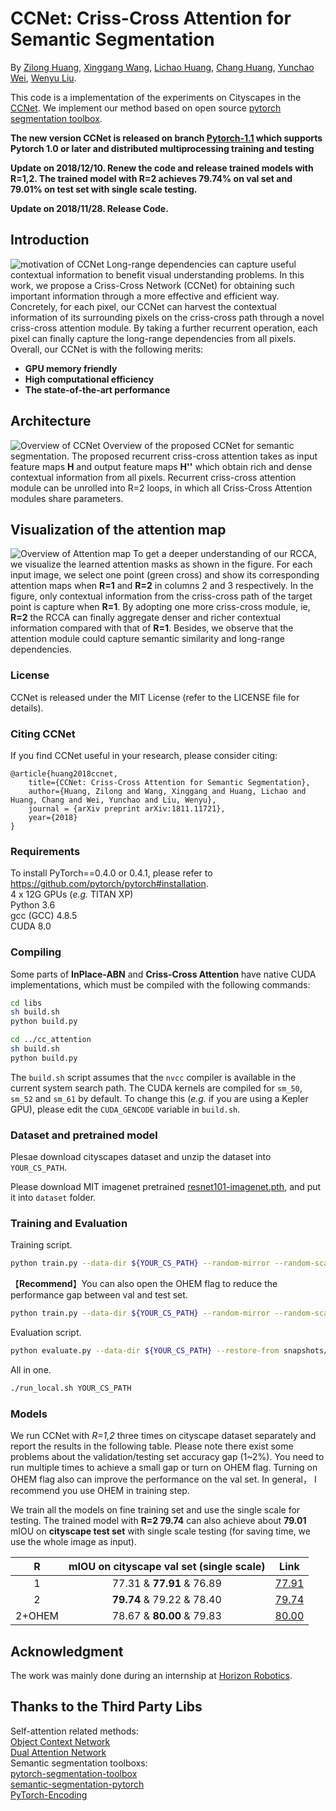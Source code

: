 # CCNet: Criss-Cross Attention for Semantic Segmentation
By [Zilong Huang](http://speedinghzl.github.io), [Xinggang Wang](http://www.xinggangw.info/index.htm), [Lichao Huang](https://scholar.google.com/citations?user=F2e_jZMAAAAJ&hl=en), [Chang Huang](https://scholar.google.com/citations?user=IyyEKyIAAAAJ&hl=zh-CN), [Yunchao Wei](https://weiyc.github.io/), [Wenyu Liu](http://mclab.eic.hust.edu.cn/MCWebDisplay/PersonDetails.aspx?Name=Wenyu%20Liu).

This code is a implementation of the experiments on Cityscapes in the [CCNet](https://arxiv.org/abs/1811.11721). 
We implement our method based on open source [pytorch segmentation toolbox](https://github.com/speedinghzl/pytorch-segmentation-toolbox). 

**The new version CCNet is released on branch [Pytorch-1.1](https://github.com/speedinghzl/CCNet/tree/pytorch-1.1) which supports Pytorch 1.0 or later and distributed multiprocessing training and testing**

**Update on 2018/12/10. Renew the code and release trained models with R=1,2. The trained model with R=2 achieves 79.74% on val set and 79.01% on test set with single scale testing.** 

**Update on 2018/11/28. Release Code.**

## Introduction
![motivation of CCNet](https://user-images.githubusercontent.com/4509744/50546460-7df6ed00-0bed-11e9-9340-d026373b2cbe.png)
Long-range dependencies can capture useful contextual information to benefit visual understanding problems. In this work, we propose a Criss-Cross Network (CCNet) for obtaining such important information through a more effective and efficient way. Concretely, for each pixel, our CCNet can harvest the contextual information of its surrounding pixels on the criss-cross path through a novel criss-cross attention module. By taking a further recurrent operation, each pixel can finally capture the long-range dependencies from all pixels. Overall, our CCNet is with the following merits: 
- **GPU memory friendly**  
- **High computational efficiency** 
- **The state-of-the-art performance** 

## Architecture
![Overview of CCNet](https://user-images.githubusercontent.com/4509744/50546462-851dfb00-0bed-11e9-962a-bffab2401997.png)
Overview of the proposed CCNet for semantic segmentation. The proposed recurrent criss-cross attention takes as input feature maps **H** and output feature maps **H''** which obtain rich and dense contextual information from all pixels. Recurrent criss-cross attention module can be unrolled into R=2 loops, in which all Criss-Cross Attention modules share parameters.

## Visualization of the attention map
![Overview of Attention map](https://user-images.githubusercontent.com/4509744/50546463-88b18200-0bed-11e9-9f87-c74327c11a68.png)
To get a deeper understanding of our RCCA, we visualize the learned attention masks as shown in the figure.  For each input image, we select one point (green cross) and show its corresponding attention maps when **R=1** and **R=2** in columns 2 and 3 respectively. In the figure, only contextual information from the criss-cross path of the target point is capture when **R=1**. By adopting one more criss-cross module, ie, **R=2**  the RCCA can finally aggregate denser and richer contextual information compared with that of **R=1**. Besides, we observe that the attention module could capture semantic similarity and long-range dependencies. 

### License

CCNet is released under the MIT License (refer to the LICENSE file for details).

### Citing CCNet

If you find CCNet useful in your research, please consider citing:

    @article{huang2018ccnet,
        title={CCNet: Criss-Cross Attention for Semantic Segmentation},
        author={Huang, Zilong and Wang, Xinggang and Huang, Lichao and Huang, Chang and Wei, Yunchao and Liu, Wenyu},
        journal = {arXiv preprint arXiv:1811.11721},
        year={2018}
    }
    
### Requirements

To install PyTorch==0.4.0 or 0.4.1, please refer to https://github.com/pytorch/pytorch#installation.   
4 x 12G GPUs (_e.g._ TITAN XP)  
Python 3.6   
gcc (GCC) 4.8.5  
CUDA 8.0  

### Compiling

Some parts of **InPlace-ABN** and **Criss-Cross Attention** have native CUDA implementations, which must be compiled with the following commands:
```bash
cd libs
sh build.sh
python build.py

cd ../cc_attention
sh build.sh
python build.py
``` 
The `build.sh` script assumes that the `nvcc` compiler is available in the current system search path.
The CUDA kernels are compiled for `sm_50`, `sm_52` and `sm_61` by default.
To change this (_e.g._ if you are using a Kepler GPU), please edit the `CUDA_GENCODE` variable in `build.sh`.

### Dataset and pretrained model

Plesae download cityscapes dataset and unzip the dataset into `YOUR_CS_PATH`.

Please download MIT imagenet pretrained [resnet101-imagenet.pth](http://sceneparsing.csail.mit.edu/model/pretrained_resnet/resnet101-imagenet.pth), and put it into `dataset` folder.

### Training and Evaluation
Training script.
```bash
python train.py --data-dir ${YOUR_CS_PATH} --random-mirror --random-scale --restore-from ./dataset/resnet101-imagenet.pth --gpu 0,1,2,3 --learning-rate 1e-2 --input-size 769,769 --weight-decay 1e-4 --batch-size 8 --num-steps 60000 --recurrence 2
``` 

【**Recommend**】You can also open the OHEM flag to reduce the performance gap between val and test set.
```bash
python train.py --data-dir ${YOUR_CS_PATH} --random-mirror --random-scale --restore-from ./dataset/resnet101-imagenet.pth --gpu 0,1,2,3 --learning-rate 1e-2 --input-size 769,769 --weight-decay 1e-4 --batch-size 8 --num-steps 60000 --recurrence 2 --ohem 1 --ohem-thres 0.7 --ohem-keep 100000
``` 

Evaluation script.
```bash
python evaluate.py --data-dir ${YOUR_CS_PATH} --restore-from snapshots/CS_scenes_60000.pth --gpu 0 --recurrence 2
``` 

All in one.
```bash
./run_local.sh YOUR_CS_PATH
``` 


### Models
We run CCNet with *R=1,2* three times on cityscape dataset separately and report the results in the following table.
Please note there exist some problems about the validation/testing set accuracy gap (1~2%). You need to run multiple times
to achieve a small gap or turn on OHEM flag. Turning on OHEM flag also can improve the performance on the val set. In general，
I recommend you use OHEM in training step.

We train all the models on fine training set and use the single scale for testing.
The trained model with **R=2 79.74**  can also achieve about **79.01** mIOU on **cityscape test set** with single scale testing (for saving time, we use the whole image as input).

| **R** | **mIOU on cityscape val set (single scale)**           | **Link** |
|:-------:|:---------------------:|:---------:|
| 1 | 77.31 & **77.91** & 76.89 | [77.91](https://drive.google.com/open?id=13j06I4e50T41j_2HQl4sksrLZihax94L) |
| 2 | **79.74** & 79.22 & 78.40 | [79.74](https://drive.google.com/open?id=1IxXm8qxKmfDPVRtT8uuDNEvSQsNVTfLC) |
| 2+OHEM | 78.67 & **80.00** & 79.83  | [80.00](https://drive.google.com/open?id=1eiX1Xf1o16DvQc3lkFRi4-Dk7IBVspUQ) |

## Acknowledgment
The work was mainly done during an internship at [Horizon Robotics](http://en.horizon.ai/).

## Thanks to the Third Party Libs
Self-attention related methods:   
[Object Context Network](https://github.com/PkuRainBow/OCNet)    
[Dual Attention Network](https://github.com/junfu1115/DANet)   
Semantic segmentation toolboxs:   
[pytorch-segmentation-toolbox](https://github.com/speedinghzl/pytorch-segmentation-toolbox)   
[semantic-segmentation-pytorch](https://github.com/CSAILVision/semantic-segmentation-pytorch)   
[PyTorch-Encoding](https://github.com/zhanghang1989/PyTorch-Encoding)
